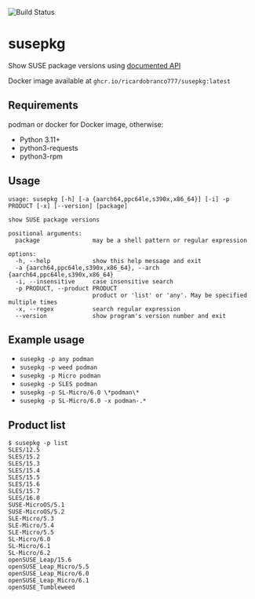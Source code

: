 ![Build Status](https://github.com/ricardobranco777/susepkg/actions/workflows/ci.yml/badge.svg)

# susepkg

Show SUSE package versions using [documented API](https://scc.suse.com/api/package_search/v4/documentation)

Docker image available at `ghcr.io/ricardobranco777/susepkg:latest`

## Requirements

podman or docker for Docker image, otherwise:

- Python 3.11+
- python3-requests
- python3-rpm

## Usage

```
usage: susepkg [-h] [-a {aarch64,ppc64le,s390x,x86_64}] [-i] -p PRODUCT [-x] [--version] [package]

show SUSE package versions

positional arguments:
  package               may be a shell pattern or regular expression

options:
  -h, --help            show this help message and exit
  -a {aarch64,ppc64le,s390x,x86_64}, --arch {aarch64,ppc64le,s390x,x86_64}
  -i, --insensitive     case insensitive search
  -p PRODUCT, --product PRODUCT
                        product or 'list' or 'any'. May be specified multiple times
  -x, --regex           search regular expression
  --version             show program's version number and exit
```

## Example usage

- `susepkg -p any podman`
- `susepkg -p weed podman`
- `susepkg -p Micro podman`
- `susepkg -p SLES podman`
- `susepkg -p SL-Micro/6.0 \*podman\*`
- `susepkg -p SL-Micro/6.0 -x podman-.*`

## Product list

```
$ susepkg -p list
SLES/12.5
SLES/15.2
SLES/15.3
SLES/15.4
SLES/15.5
SLES/15.6
SLES/15.7
SLES/16.0
SUSE-MicroOS/5.1
SUSE-MicroOS/5.2
SLE-Micro/5.3
SLE-Micro/5.4
SLE-Micro/5.5
SL-Micro/6.0
SL-Micro/6.1
SL-Micro/6.2
openSUSE_Leap/15.6
openSUSE_Leap_Micro/5.5
openSUSE_Leap_Micro/6.0
openSUSE_Leap_Micro/6.1
openSUSE_Tumbleweed
```
